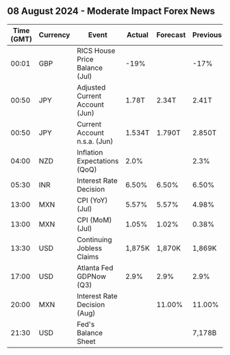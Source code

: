 ## 08 August 2024 - Moderate Impact Forex News

| Time (GMT) | Currency | Event | Actual | Forecast | Previous |
|------|----------|-------|--------|----------|----------|
| 00:01 | GBP | RICS House Price Balance (Jul) | -19% |  | -17% |
| 00:50 | JPY | Adjusted Current Account (Jun) | 1.78T | 2.34T | 2.41T |
| 00:50 | JPY | Current Account n.s.a. (Jun) | 1.534T | 1.790T | 2.850T |
| 04:00 | NZD | Inflation Expectations (QoQ) | 2.0% |  | 2.3% |
| 05:30 | INR | Interest Rate Decision | 6.50% | 6.50% | 6.50% |
| 13:00 | MXN | CPI (YoY) (Jul) | 5.57% | 5.57% | 4.98% |
| 13:00 | MXN | CPI (MoM) (Jul) | 1.05% | 1.02% | 0.38% |
| 13:30 | USD | Continuing Jobless Claims | 1,875K | 1,870K | 1,869K |
| 17:00 | USD | Atlanta Fed GDPNow (Q3) | 2.9% | 2.9% | 2.9% |
| 20:00 | MXN | Interest Rate Decision (Aug) |  | 11.00% | 11.00% |
| 21:30 | USD | Fed's Balance Sheet |  |  | 7,178B |
